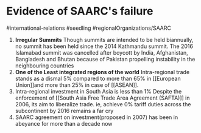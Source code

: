 # Evidence of SAARC's failure
#international-relations #seedling  #regionalOrganizations/SAARC 


1.  **Irregular Summits**
 Though summits are intended to be held biannually, no summit has been held since the 2014 Kathmandu summit. The 2016 Islamabad summit was cancelled after boycott by India, Afghanistan, Bangladesh and Bhutan because of Pakistan propelling instability in the neighbouring countries
2. **One of the Least integrated regions of the world**
	Intra-regional trade stands as a dismal 5% compared to more than 65% in [[European Union]]and more than 25% in case of [[ASEAN]].
3. Intra-regional investment in South Asia is less than 1%
 Despite the enforcement of [[South Asia Free Trade Area Agreement (SAFTA)]] in 2006, its aim to liberalize trade. ie, achieve 0% tariff duties across the subcontinent by 2016 remains a far cry
4.  SAARC agreement on investment(proposed in 2007) has been in abeyance for more than a decade now